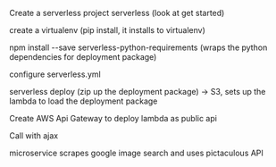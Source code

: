 Create a serverless project
serverless (look at get started)

create a virtualenv (pip install, it installs to virtualenv)

npm install --save serverless-python-requirements (wraps the python dependencies for deployment package)

configure serverless.yml

serverless deploy (zip up the deployment package) -> S3, sets up the lambda to load the deployment package

Create AWS Api Gateway to deploy lambda as public api

Call with ajax



microservice scrapes google image search and uses pictaculous API 
